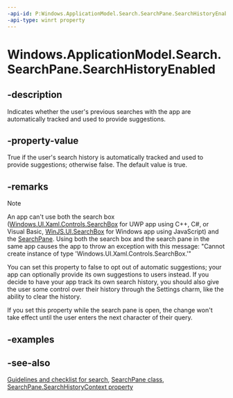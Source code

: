 ```yaml
---
-api-id: P:Windows.ApplicationModel.Search.SearchPane.SearchHistoryEnabled
-api-type: winrt property
---
```


<!-- Property syntax
public bool SearchHistoryEnabled { get;  set; }
-->

# Windows.ApplicationModel.Search.SearchPane.SearchHistoryEnabled

## -description
Indicates whether the user's previous searches with the app are automatically tracked and used to provide suggestions.

## -property-value
True if the user's search history is automatically tracked and used to provide suggestions; otherwise false. The default value is true.

## -remarks
> [!NOTE]
> An app can't use both the search box ([Windows.UI.Xaml.Controls.SearchBox](../windows.ui.xaml.controls/searchbox.md) for UWP app using C++, C#, or Visual Basic, [WinJS.UI.SearchBox](http://msdn.microsoft.com/library/58f5cea3-a19b-48a8-abcc-17f38d8fa886) for Windows app using JavaScript) and the [SearchPane](searchpane.md). Using both the search box and the search pane in the same app causes the app to throw an exception with this message: "Cannot create instance of type 'Windows.UI.Xaml.Controls.SearchBox.'"

You can set this property to false to opt out of automatic suggestions; your app can optionally provide its own suggestions to users instead. If you decide to have your app track its own search history, you should also give the user some control over their history through the Settings charm, like the ability to clear the history.

If you set this property while the search pane is open, the change won't take effect until the user enters the next character of their query.

## -examples

## -see-also
[Guidelines and checklist for search](http://msdn.microsoft.com/library/c328faa3-f6ae-4970-8372-b413f1290c39), [SearchPane class](searchpane.md), [SearchPane.SearchHistoryContext property](searchpane_searchhistorycontext.md)